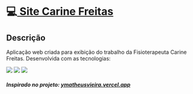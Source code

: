 <h1>💻<a href="URL DO SITE EM PRODUÇÃO"> Site Carine Freitas </a></h1>
<h2> Descrição </h2>

<p>Aplicação web criada para exibição do trabalho da Fisioterapeuta Carine Freitas. Desenvolvida com as tecnologias:</p>
<div style="display: inline_block">

<img src="https://img.shields.io/badge/html5-%23E34F26.svg?style=for-the-badge&logo=html5&logoColor=white" />
<img src="https://img.shields.io/badge/css3-%231572B6.svg?style=for-the-badge&logo=css3&logoColor=white" />
<img src="https://img.shields.io/badge/javascript-%23323330.svg?style=for-the-badge&logo=javascript&logoColor=%23F7DF1E" />
</div>

<h5> Inspirado no projeto: <a href="https://ymatheusvieira.vercel.app/"> ymatheusvieira.vercel.app </a> </h5>
